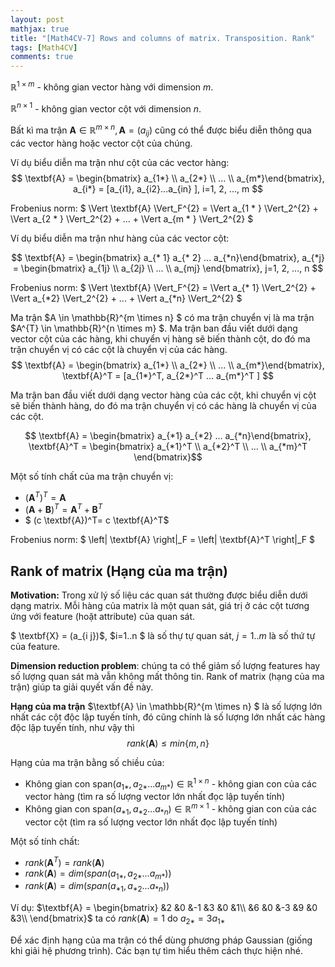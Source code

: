 ```yaml
---
layout: post
mathjax: true
title: "[Math4CV-7] Rows and columns of matrix. Transposition. Rank"
tags: [Math4CV]
comments: true
---
```


$\mathbb{R}^{1 \times m}$ - không gian vector hàng với dimension $m$.

$\mathbb{R}^{n \times 1}$ - không gian vector cột với dimension $n$.

Bất kì ma trận  $\textbf{A} \in \mathbb{R}^{m \times n} , \textbf{A} = (a_{ij})$ cũng có thể được biểu diễn thông qua các vector hàng hoặc vector cột của chúng.

Ví dụ biểu diễn ma trận như cột của các vector hàng:
$$ \textbf{A} = \begin{bmatrix}
a_{1*} \\
a_{2*} \\
... \\
a_{m*}\end{bmatrix}, a_{i*} = [a_{i1}, a_{i2}...a_{in} ], i=1, 2, ..., m  $$

Frobenius norm: $ \Vert \textbf{A} \Vert_F^{2} = \Vert a_{1 * } \Vert_2^{2} + \Vert a_{2 * } \Vert_2^{2} + ... + \Vert a_{m * } \Vert_2^{2} $

Ví dụ biểu diễn ma trận như hàng của các vector cột:

$$ \textbf{A} = \begin{bmatrix} a_{* 1} a_{* 2} ... a_{*n}\end{bmatrix}, a_{*j} = \begin{bmatrix}
a_{1j} \\ 
a_{2j} \\
... \\
a_{mj} \end{bmatrix}, j=1, 2, ..., n  $$

Frobenius norm: $ \Vert \textbf{A} \Vert_F^{2} = \Vert a_{* 1} \Vert_2^{2} + \Vert a_{*2} \Vert_2^{2} + ... + \Vert a_{*n} \Vert_2^{2} $


Ma trận  $A \in \mathbb{R}^{m \times n} $ có ma trận chuyển vị là ma trận  $A^{T} \in \mathbb{R}^{n \times m} $. Ma trận ban đầu viết dưới dạng vector cột của các hàng, khi chuyển vị hàng sẽ biến thành cột, do đó ma trận chuyển vị có các cột là chuyển vị của các hàng.
$$ \textbf{A} = \begin{bmatrix}
a_{1*} \\
a_{2*} \\
... \\
a_{m*}\end{bmatrix}, \textbf{A}^T = [a_{1*}^T, a_{2*}^T ... a_{m*}^T ] $$

Ma trận ban đầu viết dưới dạng vector hàng của các cột, khi chuyển vị cột sẽ biến thành hàng, do đó ma trận chuyển vị có các hàng là chuyển vị của các cột.

$$ \textbf{A} = \begin{bmatrix} a_{*1} a_{*2} ... a_{*n}\end{bmatrix},  \textbf{A}^T = \begin{bmatrix}
a_{*1}^T \\
a_{*2}^T \\
... \\
a_{*m}^T \end{bmatrix}$$

Một số tính chất của ma trận chuyển vị:
* $(\textbf{A}^T)^T = \textbf{A}$
* $(\textbf{A} + \textbf{B})^T = \textbf{A}^T + \textbf{B}^T$
* $ (c \textbf{A})^T= c \textbf{A}^T$

Frobenius norm: $ \left\| \textbf{A} \right\|_F = \left\| \textbf{A}^T \right\|_F $

## Rank of matrix (Hạng của ma trận)

**Motivation:** Trong xử lý số liệu các quan sát thường được biểu diễn dưới dạng matrix. Mỗi hàng của matrix là một quan sát, giá trị ở các cột tương ứng với feature (hoặt attribute) của quan sát.

$ \textbf{X} = (a_{i j})$, $i=1..n $ là số thự tự quan sát, $j=1..m$ là số thứ tự của feature.

**Dimension reduction problem**: chúng ta có thể giảm số lượng features hay số lượng quan sát mà vẫn không mất thông tin. Rank of matrix (hạng của ma trận) giúp ta giải quyết vấn đề này.

**Hạng của ma trận** $\textbf{A} \in \mathbb{R}^{m \times n} $ là số lượng lớn nhất các cột độc lập tuyến tính, đó cũng chính là số lượng lớn nhất các hàng độc lập tuyến tính, như vậy thì
$$rank(\textbf{A}) \leq min\left\{m, n \right\}$$

Hạng của ma trận bằng số chiều của:
* Không gian con $\text{span}(a_{1 * }, a_{2 * }...a_{m * }) \in \mathbb{R}^{1 \times n}$ - không gian con của các vector hàng (tìm ra số lượng vector lớn nhất đọc lập tuyến tính)
* Không gian con $\text{span}(a_{ * 1}, a_{ * 2}...a_{ * n}) \in \mathbb{R}^{m \times 1}$ - không gian con của các vector cột (tìm ra số lượng vector lớn nhất đọc lập tuyến tính)

Một số tính chất:
* $rank(\textbf{A}^T) = rank(\textbf{A})$
* $rank(\textbf{A}) = dim(span(a_{1 * }, a_{2 * }...a_{m * }))$
* $rank(\textbf{A}) = dim(span(a_{ * 1}, a_{ * 2}...a_{ * n}))$

Ví dụ: $\textbf{A} = \begin{bmatrix}
 &2  &0  &-1  &3  &0  &1\\
 &6  &0  &-3  &9  &0  &3\\
\end{bmatrix}$ ta có $rank(\textbf{A}) = 1$ do $a_{2 * } = 3a_{1 * }$

Để xác định hạng của ma trận có thể dùng phương pháp Gaussian (giống khi giải hệ phương trình). Các bạn tự tìm hiểu thêm cách thực hiện nhé. 


